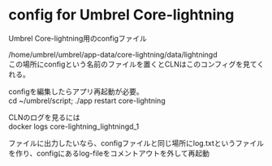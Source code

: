 # config for Umbrel Core-lightning
Umbrel Core-lightning用のconfigファイル

/home/umbrel/umbrel/app-data/core-lightning/data/lightningd<br>
この場所にconfigという名前のファイルを置くとCLNはこのコンフィグを見てくれる。

configを編集したらアプリ再起動が必要。<br>
cd ~/umbrel/script; ./app restart core-lightning 

CLNのログを見るには<br>
docker logs core-lightning_lightningd_1

ファイルに出力したいなら、configファイルと同じ場所にlog.txtというファイルを作り、configにあるlog-fileをコメントアウトを外して再起動<br>

